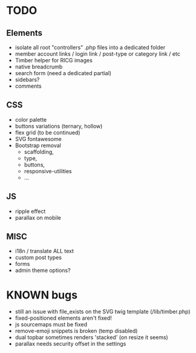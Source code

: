 # TODO

## Elements

* isolate all root "controllers" .php files into a dedicated folder
* member account links / login link / post-type or category link / etc
* Timber helper for RICG images
* native breadcrumb
* search form (need a dedicated partial)
* sidebars?
* comments

## CSS

* color palette
* buttons variations (ternary, hollow)
* flex grid (to be continued)
* SVG fontawesome
* Bootstrap removal
  * scaffolding,
  * type,
  * buttons,
  * responsive-utilities
  * ...

## JS

* ripple effect
* parallax on mobile

## MISC

* i18n / translate ALL text
* custom post types
* forms
* admin theme options?


# KNOWN bugs

* still an issue with file_exists on the SVG twig template (/lib/timber.php)
* fixed-positioned elements aren't fixed!
* js sourcemaps must be fixed
* remove-emoji snippets is broken (temp disabled)
* dual topbar sometimes renders 'stacked' (on resize it seems)
* parallax needs security offset in the settings
